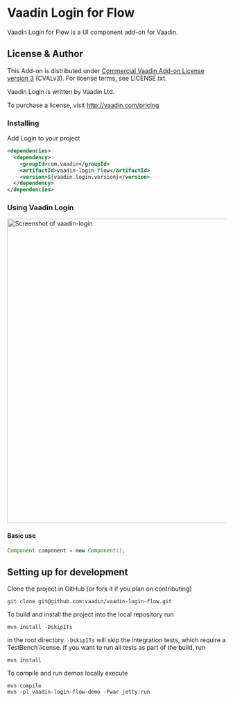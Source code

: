 # Vaadin Login for Flow

Vaadin Login for Flow is a UI component add-on for Vaadin.

## License & Author

This Add-on is distributed under [Commercial Vaadin Add-on License version 3](http://vaadin.com/license/cval-3) (CVALv3). For license terms, see LICENSE.txt.

Vaadin Login is written by Vaadin Ltd.

To purchase a license, visit http://vaadin.com/pricing

### Installing
Add Login to your project
```xml
<dependencies>
  <dependency>
    <groupId>com.vaadin</groupId>
    <artifactId>vaadin-login-flow</artifactId>
    <version>${vaadin.login.version}</version>
  </dependency>
</dependencies>
```

### Using Vaadin Login

[<img src="https://raw.githubusercontent.com/vaadin/vaadin-login/master/screenshot.gif" width="700" alt="Screenshot of vaadin-login">](https://vaadin.com/components/vaadin-login)

#### Basic use
```java
Component component = new Component();
```

## Setting up for development

Clone the project in GitHub (or fork it if you plan on contributing)

```
git clone git@github.com:vaadin/vaadin-login-flow.git
```

To build and install the project into the local repository run

```mvn install -DskipITs```

in the root directory. `-DskipITs` will skip the integration tests, which require a TestBench license. If you want to run all tests as part of the build, run

```mvn install```

To compile and run demos locally execute

```
mvn compile
mvn -pl vaadin-login-flow-demo -Pwar jetty:run
```
